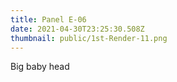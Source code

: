 ```yaml
---
title: Panel E-06
date: 2021-04-30T23:25:30.508Z
thumbnail: public/1st-Render-11.png
---
```

Big baby head